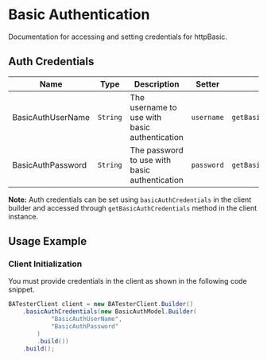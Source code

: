 
# Basic Authentication



Documentation for accessing and setting credentials for httpBasic.

## Auth Credentials

| Name | Type | Description | Setter | Getter |
|  --- | --- | --- | --- | --- |
| BasicAuthUserName | `String` | The username to use with basic authentication | `username` | `getBasicAuthUserName()` |
| BasicAuthPassword | `String` | The password to use with basic authentication | `password` | `getBasicAuthPassword()` |



**Note:** Auth credentials can be set using `basicAuthCredentials` in the client builder and accessed through `getBasicAuthCredentials` method in the client instance.

## Usage Example

### Client Initialization

You must provide credentials in the client as shown in the following code snippet.

```java
BATesterClient client = new BATesterClient.Builder()
    .basicAuthCredentials(new BasicAuthModel.Builder(
            "BasicAuthUserName",
            "BasicAuthPassword"
        )
        .build())
    .build();
```


